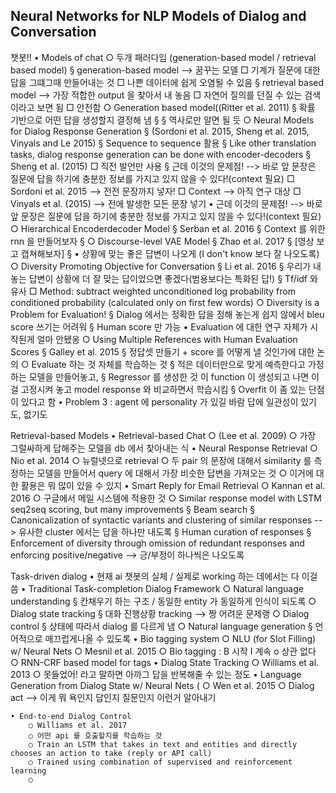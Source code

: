 ## Neural Networks for NLP Models of Dialog and Conversation
챗봇!!
	• Models of chat
		○ 두개 패러다임 (generation-based model / retrieval based model)
			§ generation-based model --> 꿈꾸는 모델
				□ 기계가 질문에 대한 답을 그떄그때 만들어내는 것
				□ 나쁜 데이터에 쉽게 오염될 수 있음
			§ retrieval based model --> 가장 적합한 output 을 찾아서 내 놓음
				□ 자연어 질의를 던질 수 있는 검색이라고 보면 됨
				□ 안전함
		○ Generation based model((Ritter et al. 2011)
			§ 확률 기반으로 어떤 답을 생성할지 결정해 냄
			§ 
			§ 역사로만 알면 될 듯
		○ Neural Models for Dialog Response Generation
			§ (Sordoni et al. 2015, Sheng et al. 2015, Vinyals and Le 2015)
			§ Sequence to sequence 활용
			§ Like other translation tasks, dialog response generation can be done with encoder-decoders
			§ Sheng et al. (2015)
				□ 직전 발언만 사용
			§ 근데 이것의 문제점! --> 바로 앞 문장은 질문에 답을 하기에 충분한 정보를 가지고 있지 않을 수 있다!(context 필요)
				□ Sordoni et al. 2015 --> 전전 문장까지 넣자!
				□ Context --> 아직 연구 대상
				□ Vinyals et al. (2015) --> 전에 발생한 모든 문장 넣기
	• 근데 이것의 문제점! --> 바로 앞 문장은 질문에 답을 하기에 충분한 정보를 가지고 있지 않을 수 있다!(context 필요)
		○ Hierarchical Encoderdecoder Model 
			§ Serban et al. 2016
			§ Context 를 위한 rnn 을 만들어보자
			§ 
		○ Discourse-level VAE Model
			§ Zhao et al. 2017
			§ [영상 보고 캡쳐해보자]
			§ 
	• 상황에 맞는 좋은 답변이 나오게 (I don't know 보다 잘 나오도록)
		○ Diversity Promoting Objective for Conversation 
			§ Li et al. 2016
			§ 우리가 내 놓는 답변이 상황에 더 잘 맞는 답이었으면 좋겠다(범용보다는 특화된 답!)
			§ Tf/idf 와 유사
				□ Method: subtract weighted unconditioned log probability from conditioned probability (calculated only on first few words)
		○ Diversity is a Problem for Evaluation! 
			§ Dialog 에서는 정확한 답을 정해 놓는게 쉽지 않에서 bleu score 쓰기는 어려워
			§ Human score 만 가능
	• Evaluation 에 대한 연구 자체가 시작된게 얼마 안됐옹
		○ Using Multiple References with Human Evaluation Scores
			§ Galley et al. 2015
			§ 정답셋 만들기 + score 를 어떻게 낼 것인가에 대한 논의
		○ Evaluate 하는 것 자체를 학습하는 것
			§ 적은 데이터만으로 맞게 예측한다고 가정하는 모델을 만들어놓고, 
			§ Regressor 를 생성한 것 이 function 이 생성되고 나면 이걸 고정시켜 놓고 model response 와 비교하면서 학습시킴
			§ Overfit 이 좀 있는 단점이 있다고 함
	• Problem 3 : agent 에 personality 가 있길 바람
		답에 일관성이 있기도, 없기도


Retrieval-based Models
	• Retrieval-based Chat
		○ (Lee et al. 2009)
		○ 가장 그럴싸하게 답해주는 모델을 db 에서 찾아내는 식
	• Neural Response Retrieval
		○ Nio et al. 2014
		○ 뉴럴넷으로 retrieval
		○ 두 pair 의 문장에 대해서 similarity 를 측정하는 모델을 만들어서 query 에 대해서 가장 비슷한 답변을 가져오는 것
		○ 이거에 대한 활용은 뭐 많이 있을 수 있지
	• Smart Reply for Email Retrieval
		○ Kannan et al. 2016
		○ 구글에서 메일 시스템에 적용한 것
		○ Similar response model with LSTM seq2seq scoring, but many improvements 
			§ Beam search 
			§ Canonicalization of syntactic variants and clustering of similar responses --> 유사한 cluster 에서는 답을 하나만 내도록
			§ Human curation of responses 
			§ Enforcement of diversity through omission of redundant responses and enforcing positive/negative --> 긍/부정이 하나씩은 나오도록 

Task-driven dialog
	• 현재 ai 챗봇의 실체 / 실제로 working 하는 데에서는 다 이걸 씀
	• Traditional Task-completion Dialog Framework
		○ Natural language understanding
			§ 칸채우기 하는 구조 / 동일한 entity 가 동일하게 인식이 되도록
		○ Dialog state tracking
			§ 대화 진행상황 tracking --> 짱 어려운 문제랭
		○ Dialog control
			§ 상태에 따라서 dialog 를 다르게 냄
		○ Natural language generation
			§ 언어적으로 매끄럽게나올 수 있도록
	• Bio tagging system
		○ NLU (for Slot Filling) w/ Neural Nets 
		○ Mesnil et al. 2015
		○ Bio tagging : B 시작 I 계속 o 상관 없다
		○ RNN-CRF based model for tags
	• Dialog State Tracking
		○ Williams et al. 2013
		○ 못들었어! 라고 말하면 아까그 답을 반복해줄 수 있는 정도
	• Language Generation from Dialog State w/ Neural Nets (
		○ Wen et al. 2015
		○ Dialog act --> 이게 뭐 욕인지 답인지 질문인지 이런거 알아내기

		
	• End-to-end Dialog Control
		○ Williams et al. 2017
		○ 어떤 api 를 호출할지를 학습하는 것
		○ Train an LSTM that takes in text and entities and directly chooses an action to take (reply or API call)
		○ Trained using combination of supervised and reinforcement learning
		○ 
			
			

		
